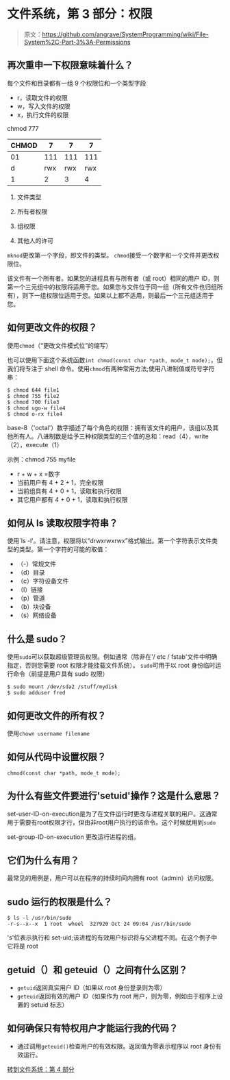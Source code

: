 # 文件系统，第 3 部分：权限

> 原文：<https://github.com/angrave/SystemProgramming/wiki/File-System%2C-Part-3%3A-Permissions>

## 再次重申一下权限意味着什么？

每个文件和目录都有一组 9 个权限位和一个类型字段

*   r，读取文件的权限
*   w，写入文件的权限
*   x，执行文件的权限

chmod 777

| CHMOD | 7 | 7 | 7 |
| --- | --- | --- | --- |
| 01 | 111 | 111 | 111 |
| d | rwx | rwx | rwx |
| 1 | 2 | 3 | 4 |

1.  文件类型

2.  所有者权限

3.  组权限

4.  其他人的许可

`mknod`更改第一个字段，即文件的类型。 `chmod`接受一个数字和一个文件并更改权限位。

该文件有一个所有者。如果您的进程具有与所有者（或 root）相同的用户 ID，则第一个三元组中的权限将适用于您。如果您与文件位于同一组（所有文件也归组所有），则下一组权限位适用于您。如果以上都不适用，则最后一个三元组适用于您。

## 如何更改文件的权限？

使用`chmod`（“更改文件模式位”的缩写）

也可以使用下面这个系统函数`int chmod(const char *path, mode_t mode);`，但我们将专注于 shell 命令。使用`chmod`有两种常用方法;使用八进制值或符号字符串：

```
$ chmod 644 file1
$ chmod 755 file2
$ chmod 700 file3
$ chmod ugo-w file4
$ chmod o-rx file4 
```

base-8（'octal'）数字描述了每个角色的权限：拥有该文件的用户，该组以及其他所有人。八进制数是给予三种权限类型的三个值的总和：read（4），write（2），execute（1）

示例：chmod 755 myfile

*   r + w + x =数字
*   当前用户有 4 + 2 + 1，完全权限
*   当前组具有 4 + 0 + 1，读取和执行权限
*   其它用户都有 4 + 0 + 1，读取和执行权限

## 如何从 ls 读取权限字符串？

使用`ls -l'。请注意，权限将以“drwxrwxrwx”格式输出。第一个字符表示文件类型的类型。第一个字符的可能的取值：

*   （-）常规文件
*   （d）目录
*   （c）字符设备文件
*   （l）链接
*   （p）管道
*   （b）块设备
*   （s）网络设备

## 什么是 sudo？

使用`sudo`可以获取超级管理员权限。例如通常（除非在'/ etc / fstab'文件中明确指定，否则您需要 root 权限才能挂载文件系统）。 `sudo`可用于以 root 身份临时运行命令（前提是用户具有 sudo 权限）

```
$ sudo mount /dev/sda2 /stuff/mydisk
$ sudo adduser fred 
```

## 如何更改文件的所有权？

使用`chown username filename`

## 如何从代码中设置权限？

`chmod(const char *path, mode_t mode);`

## 为什么有些文件要进行'setuid'操作？这是什么意思？

set-user-ID-on-execution是为了在文件运行时更改与进程关联的用户。这通常用于需要有root权限才行，但由非root用户执行的该命令。这个时候就用到`sudo`

set-group-ID-on-execution 更改运行进程的组。

## 它们为什么有用？

最常见的用例是，用户可以在程序的持续时间内拥有 root（admin）访问权限。

## sudo 运行的权限是什么？

```
$ ls -l /usr/bin/sudo
-r-s--x--x  1 root  wheel  327920 Oct 24 09:04 /usr/bin/sudo 
```

's'位表示执行和 set-uid;该进程的有效用户标识将与父进程不同。在这个例子中它将是 root

## getuid（）和 geteuid（）之间有什么区别？

*   `getuid`返回真实用户 ID（如果以 root 身份登录则为零）
*   `geteuid`返回有效的用户 ID（如果作为 root 用户，则为零，例如由于程序上设置的 setuid 标志）

## 如何确保只有特权用户才能运行我的代码？

*   通过调用`geteuid()`检查用户的有效权限。返回值为零表示程序以 root 身份有效运行。

[转到文件系统：第 4 部分](https://github.com/angrave/SystemProgramming/wiki/File-System,-Part-4:-Working-with-directories)